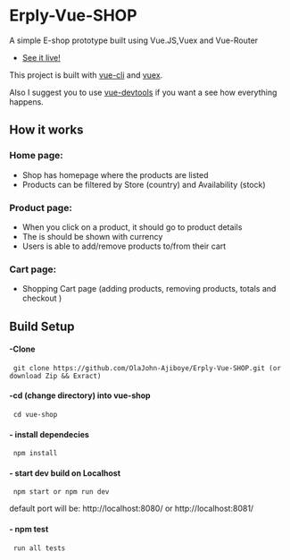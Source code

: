 ﻿# Erply-Vue-SHOP

A simple E-shop prototype built using Vue.JS,Vuex and Vue-Router

- [See it live!](https://erply-frontend-shop.firebaseapp.com/#/)

This project is built with [vue-cli](https://github.com/vuejs/vue-cli) and [vuex](https://github.com/vuejs/vuex).

Also I suggest you to use [vue-devtools](https://github.com/vuejs/vue-devtools) if you want a see how everything happens.

## How it works
###  Home page:
- Shop has homepage where the products are listed
- Products can be filtered by Store (country) and Availability (stock)
###  Product page:
- When you click on a product, it should go to product details
- The is should be shown with currency
- Users is  able to add/remove products to/from their cart
###  Cart page:
- Shopping Cart page (adding products, removing products, totals and checkout )
## Build Setup


####  -Clone 
```
 git clone https://github.com/OlaJohn-Ajiboye/Erply-Vue-SHOP.git (or download Zip && Exract)
```
####  -cd (change directory) into vue-shop
```
 cd vue-shop
```
####  - install dependecies
```
 npm install
```
####  - start dev build on Localhost
```
 npm start or npm run dev
```
default port will be: http://localhost:8080/ or http://localhost:8081/

####  - npm test
```
 run all tests
```


